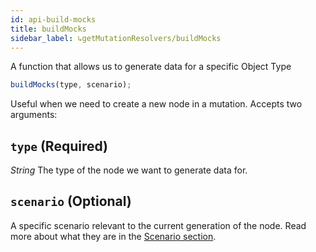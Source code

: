 ```yaml
---
id: api-build-mocks
title: buildMocks
sidebar_label: ↳getMutationResolvers/buildMocks
---
```


A function that allows us to generate data for a specific Object Type

```javascript
buildMocks(type, scenario);
```

Useful when we need to create a new node in a mutation. Accepts two arguments:

## `type` (Required)

_String_ The type of the node we want to generate data for.

## `scenario` (Optional)

A specific scenario relevant to the current generation of the node. Read more about what they are in the [Scenario section](/graphql-mirage/docs/scenario).
